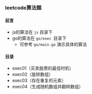 ### leetcode算法题

 #### 前言

- js的算法在 `js` 目录下
- go的算法在 `go/exec `目录下
  - 可参考 `go/main.go` 演示具体的算法

#### 目录

- exec01（买卖股票的最佳时机）
- exec02（旋转数组）
- exec03（存在重复的元素）
- exec04（生成随机数组并翻转数组）
